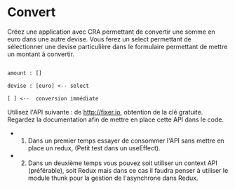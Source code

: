 # Convert

Créez une application avec CRA permettant de convertir une somme en euro dans une autre devise. Vous ferez un select permettant de sélectionner une devise particulière dans le formulaire permettant de mettre un montant à convertir.

```txt

amount : []

devise : [euro] <-- select

[ ] <--  conversion immédiate 

```

Utilisez l'API suivante : de ​http://fixer.io, obtention de la clé gratuite. Regardez la documentation afin de mettre en place cette API dans le code.

- 1. Dans un premier temps essayer de consommer l'API sans mettre en place un redux, (Petit test dans un useEffect).

- 2. Dans un deuxième temps vous pouvez soit utiliser un context API (préférable), soit Redux mais dans ce cas il faudra penser à utiliser le module thunk pour la gestion de l'asynchrone dans Redux.